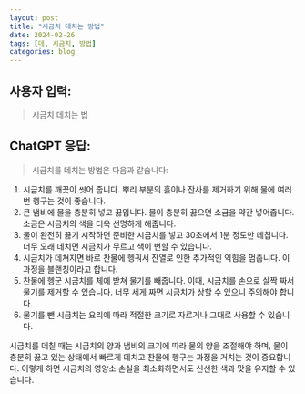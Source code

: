 ```yaml
---
layout: post
title: "시금치 데치는 방법"
date: 2024-02-26
tags: [데, 시금치, 방법]
categories: blog
---
```


## 사용자 입력:
> 시금치 데치는 법

## ChatGPT 응답:
> 시금치를 데치는 방법은 다음과 같습니다:

1. 시금치를 깨끗이 씻어 줍니다. 뿌리 부분의 흙이나 잔사를 제거하기 위해 물에 여러 번 헹구는 것이 좋습니다.
2. 큰 냄비에 물을 충분히 넣고 끓입니다. 물이 충분히 끓으면 소금을 약간 넣어줍니다. 소금은 시금치의 색을 더욱 선명하게 해줍니다.
3. 물이 완전히 끓기 시작하면 준비한 시금치를 넣고 30초에서 1분 정도만 데칩니다. 너무 오래 데치면 시금치가 무르고 색이 변할 수 있습니다.
4. 시금치가 데쳐지면 바로 찬물에 헹궈서 잔열로 인한 추가적인 익힘을 멈춥니다. 이 과정을 블랜칭이라고 합니다.
5. 찬물에 헹군 시금치를 체에 받쳐 물기를 빼줍니다. 이때, 시금치를 손으로 살짝 짜서 물기를 제거할 수 있습니다. 너무 세게 짜면 시금치가 상할 수 있으니 주의해야 합니다.
6. 물기를 뺀 시금치는 요리에 따라 적절한 크기로 자르거나 그대로 사용할 수 있습니다.

시금치를 데칠 때는 시금치의 양과 냄비의 크기에 따라 물의 양을 조절해야 하며, 물이 충분히 끓고 있는 상태에서 빠르게 데치고 찬물에 헹구는 과정을 거치는 것이 중요합니다. 이렇게 하면 시금치의 영양소 손실을 최소화하면서도 신선한 색과 맛을 유지할 수 있습니다.

